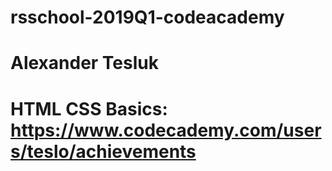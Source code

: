 # rsschool-2019Q1-codeacademy
# Alexander Tesluk
# HTML CSS Basics: https://www.codecademy.com/users/teslo/achievements
